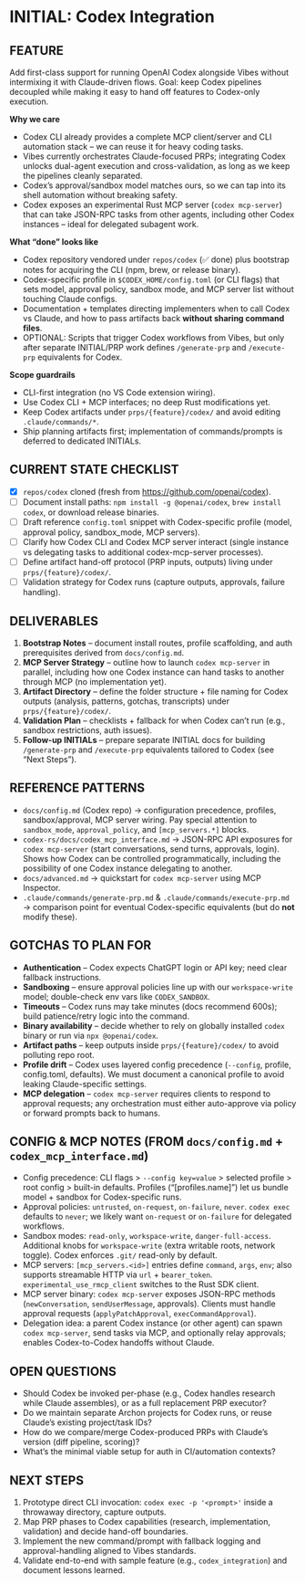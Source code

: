 # INITIAL: Codex Integration

## FEATURE

Add first-class support for running OpenAI Codex alongside Vibes without intermixing it with Claude-driven flows. Goal: keep Codex pipelines decoupled while making it easy to hand off features to Codex-only execution.

**Why we care**
- Codex CLI already provides a complete MCP client/server and CLI automation stack – we can reuse it for heavy coding tasks.
- Vibes currently orchestrates Claude-focused PRPs; integrating Codex unlocks dual-agent execution and cross-validation, as long as we keep the pipelines cleanly separated.
- Codex’s approval/sandbox model matches ours, so we can tap into its shell automation without breaking safety.
- Codex exposes an experimental Rust MCP server (`codex mcp-server`) that can take JSON-RPC tasks from other agents, including other Codex instances – ideal for delegated subagent work.

**What “done” looks like**
- Codex repository vendored under `repos/codex` (✅ done) plus bootstrap notes for acquiring the CLI (npm, brew, or release binary).
- Codex-specific profile in `$CODEX_HOME/config.toml` (or CLI flags) that sets model, approval policy, sandbox mode, and MCP server list without touching Claude configs.
- Documentation + templates directing implementers when to call Codex vs Claude, and how to pass artifacts back **without sharing command files**.
- OPTIONAL: Scripts that trigger Codex workflows from Vibes, but only after separate INITIAL/PRP work defines `/generate-prp` and `/execute-prp` equivalents for Codex.

**Scope guardrails**
- CLI-first integration (no VS Code extension wiring).
- Use Codex CLI + MCP interfaces; no deep Rust modifications yet.
- Keep Codex artifacts under `prps/{feature}/codex/` and avoid editing `.claude/commands/*`.
- Ship planning artifacts first; implementation of commands/prompts is deferred to dedicated INITIALs.

## CURRENT STATE CHECKLIST
- [x] `repos/codex` cloned (fresh from https://github.com/openai/codex).
- [ ] Document install paths: `npm install -g @openai/codex`, `brew install codex`, or download release binaries.
- [ ] Draft reference `config.toml` snippet with Codex-specific profile (model, approval policy, sandbox_mode, MCP servers).
- [ ] Clarify how Codex CLI and Codex MCP server interact (single instance vs delegating tasks to additional codex-mcp-server processes).
- [ ] Define artifact hand-off protocol (PRP inputs, outputs) living under `prps/{feature}/codex/`.
- [ ] Validation strategy for Codex runs (capture outputs, approvals, failure handling).

## DELIVERABLES
1. **Bootstrap Notes** – document install routes, profile scaffolding, and auth prerequisites derived from `docs/config.md`.
2. **MCP Server Strategy** – outline how to launch `codex mcp-server` in parallel, including how one Codex instance can hand tasks to another through MCP (no implementation yet).
3. **Artifact Directory** – define the folder structure + file naming for Codex outputs (analysis, patterns, gotchas, transcripts) under `prps/{feature}/codex/`.
4. **Validation Plan** – checklists + fallback for when Codex can’t run (e.g., sandbox restrictions, auth issues).
5. **Follow-up INITIALs** – prepare separate INITIAL docs for building `/generate-prp` and `/execute-prp` equivalents tailored to Codex (see “Next Steps”).

## REFERENCE PATTERNS
- `docs/config.md` (Codex repo) → configuration precedence, profiles, sandbox/approval, MCP server wiring. Pay special attention to `sandbox_mode`, `approval_policy`, and `[mcp_servers.*]` blocks.
- `codex-rs/docs/codex_mcp_interface.md` → JSON-RPC API exposures for `codex mcp-server` (start conversations, send turns, approvals, login). Shows how Codex can be controlled programmatically, including the possibility of one Codex instance delegating to another.
- `docs/advanced.md` → quickstart for `codex mcp-server` using MCP Inspector.
- `.claude/commands/generate-prp.md` & `.claude/commands/execute-prp.md` → comparison point for eventual Codex-specific equivalents (but do **not** modify these).

## GOTCHAS TO PLAN FOR
- **Authentication** – Codex expects ChatGPT login or API key; need clear fallback instructions.
- **Sandboxing** – ensure approval policies line up with our `workspace-write` model; double-check env vars like `CODEX_SANDBOX`.
- **Timeouts** – Codex runs may take minutes (docs recommend 600s); build patience/retry logic into the command.
- **Binary availability** – decide whether to rely on globally installed `codex` binary or run via `npx @openai/codex`.
- **Artifact paths** – keep outputs inside `prps/{feature}/codex/` to avoid polluting repo root.
- **Profile drift** – Codex uses layered config precedence (`--config`, profile, config.toml, defaults). We must document a canonical profile to avoid leaking Claude-specific settings.
- **MCP delegation** – `codex mcp-server` requires clients to respond to approval requests; any orchestration must either auto-approve via policy or forward prompts back to humans.

## CONFIG & MCP NOTES (FROM `docs/config.md` + `codex_mcp_interface.md`)
- Config precedence: CLI flags > `--config key=value` > selected profile > root config > built-in defaults. Profiles (“[profiles.name]”) let us bundle model + sandbox for Codex-specific runs.
- Approval policies: `untrusted`, `on-request`, `on-failure`, `never`. `codex exec` defaults to `never`; we likely want `on-request` or `on-failure` for delegated workflows.
- Sandbox modes: `read-only`, `workspace-write`, `danger-full-access`. Additional knobs for `workspace-write` (extra writable roots, network toggle). Codex enforces `.git/` read-only by default.
- MCP servers: `[mcp_servers.<id>]` entries define `command`, `args`, `env`; also supports streamable HTTP via `url` + `bearer_token`. `experimental_use_rmcp_client` switches to the Rust SDK client.
- MCP server binary: `codex mcp-server` exposes JSON-RPC methods (`newConversation`, `sendUserMessage`, approvals). Clients must handle approval requests (`applyPatchApproval`, `execCommandApproval`).
- Delegation idea: a parent Codex instance (or other agent) can spawn `codex mcp-server`, send tasks via MCP, and optionally relay approvals; enables Codex-to-Codex handoffs without Claude.

## OPEN QUESTIONS
- Should Codex be invoked per-phase (e.g., Codex handles research while Claude assembles), or as a full replacement PRP executor?
- Do we maintain separate Archon projects for Codex runs, or reuse Claude’s existing project/task IDs?
- How do we compare/merge Codex-produced PRPs with Claude’s version (diff pipeline, scoring)?
- What’s the minimal viable setup for auth in CI/automation contexts?

## NEXT STEPS
1. Prototype direct CLI invocation: `codex exec -p '<prompt>'` inside a throwaway directory, capture outputs.
2. Map PRP phases to Codex capabilities (research, implementation, validation) and decide hand-off boundaries.
3. Implement the new command/prompt with fallback logging and approval-handling aligned to Vibes standards.
4. Validate end-to-end with sample feature (e.g., `codex_integration`) and document lessons learned.
